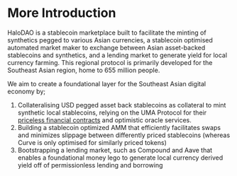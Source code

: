 # More Introduction

HaloDAO is a stablecoin marketplace built to facilitate the minting of synthetics pegged to various Asian currencies, a stablecoin optimised automated market maker to exchange between Asian asset-backed stablecoins and synthetics, and a lending market to generate yield for local currency farming. This regional protocol is primarily developed for the Southeast Asian region, home to 655 million people.

We aim to create a foundational layer for the Southeast Asian digital economy by;

1. Collateralising USD pegged asset back stablecoins as collateral to mint synthetic local stablecoins, relying on the UMA Protocol for their [priceless financial contracts](https://docs.umaproject.org/getting-started/synthetic-tokens) and optimistic oracle services. 
2. Building a stablecoin optimized AMM that efficiently facilitates swaps and minimizes slippage between differently priced stablecoins \(whereas Curve is only optimised for similarly priced tokens\)
3. Bootstrapping a lending market, such as Compound and Aave that enables a foundational money lego to generate local currency derived yield off of permissionless lending and borrowing 

